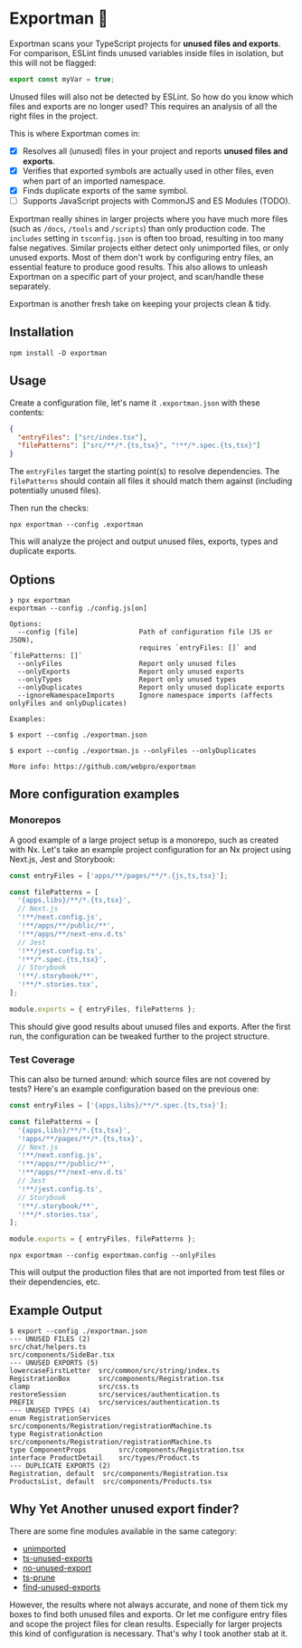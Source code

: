 # Exportman 🦸

Exportman scans your TypeScript projects for **unused files and exports**. For comparison, ESLint finds unused variables
inside files in isolation, but this will not be flagged:

```ts
export const myVar = true;
```

Unused files will also not be detected by ESLint. So how do you know which files and exports are no longer used? This
requires an analysis of all the right files in the project.

This is where Exportman comes in:

- [x] Resolves all (unused) files in your project and reports **unused files and exports**.
- [x] Verifies that exported symbols are actually used in other files, even when part of an imported namespace.
- [x] Finds duplicate exports of the same symbol.
- [ ] Supports JavaScript projects with CommonJS and ES Modules (TODO).

Exportman really shines in larger projects where you have much more files (such as `/docs`, `/tools` and `/scripts`)
than only production code. The `includes` setting in `tsconfig.json` is often too broad, resulting in too many false
negatives. Similar projects either detect only unimported files, or only unused exports. Most of them don't work by
configuring entry files, an essential feature to produce good results. This also allows to unleash Exportman on a
specific part of your project, and scan/handle these separately.

Exportman is another fresh take on keeping your projects clean & tidy.

## Installation

```
npm install -D exportman
```

## Usage

Create a configuration file, let's name it `.exportman.json` with these contents:

```json
{
  "entryFiles": ["src/index.tsx"],
  "filePatterns": ["src/**/*.{ts,tsx}", "!**/*.spec.{ts,tsx}"]
}
```

The `entryFiles` target the starting point(s) to resolve dependencies. The `filePatterns` should contain all files it
should match them against (including potentially unused files).

Then run the checks:

```
npx exportman --config .exportman
```

This will analyze the project and output unused files, exports, types and duplicate exports.

## Options

```
❯ npx exportman
exportman --config ./config.js[on]

Options:
  --config [file]               Path of configuration file (JS or JSON),
                                requires `entryFiles: []` and `filePatterns: []`
  --onlyFiles                   Report only unused files
  --onlyExports                 Report only unused exports
  --onlyTypes                   Report only unused types
  --onlyDuplicates              Report only unused duplicate exports
  --ignoreNamespaceImports      Ignore namespace imports (affects onlyFiles and onlyDuplicates)

Examples:

$ export --config ./exportman.json

$ export --config ./exportman.js --onlyFiles --onlyDuplicates

More info: https://github.com/webpro/exportman
```

## More configuration examples

### Monorepos

A good example of a large project setup is a monorepo, such as created with Nx. Let's take an example project
configuration for an Nx project using Next.js, Jest and Storybook:

```js
const entryFiles = ['apps/**/pages/**/*.{js,ts,tsx}'];

const filePatterns = [
  '{apps,libs}/**/*.{ts,tsx}',
  // Next.js
  '!**/next.config.js',
  '!**/apps/**/public/**',
  '!**/apps/**/next-env.d.ts'
  // Jest
  '!**/jest.config.ts',
  '!**/*.spec.{ts,tsx}',
  // Storybook
  '!**/.storybook/**',
  '!**/*.stories.tsx',
];

module.exports = { entryFiles, filePatterns };
```

This should give good results about unused files and exports. After the first run, the configuration can be tweaked
further to the project structure.

### Test Coverage

This can also be turned around: which source files are not covered by tests? Here's an example configuration based on
the previous one:

```js
const entryFiles = ['{apps,libs}/**/*.spec.{ts,tsx}'];

const filePatterns = [
  '{apps,libs}/**/*.{ts,tsx}',
  '!apps/**/pages/**/*.{ts,tsx}',
  // Next.js
  '!**/next.config.js',
  '!**/apps/**/public/**',
  '!**/apps/**/next-env.d.ts'
  // Jest
  '!**/jest.config.ts',
  // Storybook
  '!**/.storybook/**',
  '!**/*.stories.tsx',
];

module.exports = { entryFiles, filePatterns };
```

```
npx exportman --config exportman.config --onlyFiles
```

This will output the production files that are not imported from test files or their dependencies, etc.

## Example Output

```
$ export --config ./exportman.json
--- UNUSED FILES (2)
src/chat/helpers.ts
src/components/SideBar.tsx
--- UNUSED EXPORTS (5)
lowercaseFirstLetter  src/common/src/string/index.ts
RegistrationBox       src/components/Registration.tsx
clamp                 src/css.ts
restoreSession        src/services/authentication.ts
PREFIX                src/services/authentication.ts
--- UNUSED TYPES (4)
enum RegistrationServices  src/components/Registration/registrationMachine.ts
type RegistrationAction    src/components/Registration/registrationMachine.ts
type ComponentProps        src/components/Registration.tsx
interface ProductDetail    src/types/Product.ts
--- DUPLICATE EXPORTS (2)
Registration, default  src/components/Registration.tsx
ProductsList, default  src/components/Products.tsx
```

## Why Yet Another unused export finder?

There are some fine modules available in the same category:

- [unimported](https://github.com/smeijer/unimported)
- [ts-unused-exports](https://github.com/pzavolinsky/ts-unused-exports)
- [no-unused-export](https://github.com/plantain-00/no-unused-export)
- [ts-prune](https://github.com/nadeesha/ts-prune)
- [find-unused-exports](https://github.com/jaydenseric/find-unused-exports)

However, the results where not always accurate, and none of them tick my boxes to find both unused files and exports. Or
let me configure entry files and scope the project files for clean results. Especially for larger projects this kind of
configuration is necessary. That's why I took another stab at it.

